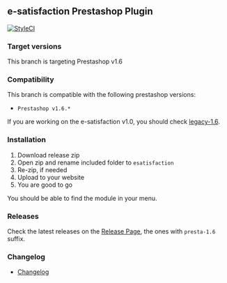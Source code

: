 ## e-satisfaction Prestashop Plugin

[![StyleCI](https://github.styleci.io/repos/99706688/shield?branch=1.6)](https://github.styleci.io/repos/99706688)

### Target versions

This branch is targeting Prestashop v1.6

### Compatibility

This branch is compatible with the following prestashop versions:
* `Prestashop v1.6.*`

If you are working on the e-satisfaction v1.0, you should check [legacy-1.6](https://github.com/esatisfaction/esat-prestashop/tree/legacy-1.6).

### Installation

1. Download release zip
2. Open zip and rename included folder to `esatisfaction`
3. Re-zip, if needed
4. Upload to your website
5. You are good to go

You should be able to find the module in your menu.

### Releases

Check the latest releases on the [Release Page](https://github.com/esatisfaction/esat-prestashop/releases), the ones with `presta-1.6` suffix.

### Changelog

* [Changelog](CHANGELOG.md)
